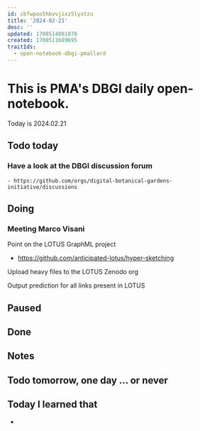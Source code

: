 ```yaml
---
id: cbfwpoo5hbvvjixz5lyxtzu
title: '2024-02-21'
desc: ''
updated: 1708514881078
created: 1708511689695
traitIds:
  - open-notebook-dbgi-pmallard
---
```



# This is PMA's DBGI daily open-notebook.

Today is 2024.02.21

## Todo today

### Have a look at the DBGI discussion forum
    - https://github.com/orgs/digital-botanical-gardens-initiative/discussions
###
###

## Doing

### Meeting Marco Visani

Point on the LOTUS GraphML project

- https://github.com/anticipated-lotus/hyper-sketching

Upload heavy files to the LOTUS Zenodo org


Output prediction for all links present in LOTUS




## Paused

## Done

## Notes

## Todo tomorrow, one day ... or never

###
###
###


## Today I learned that

-